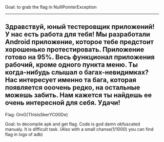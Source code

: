 Goal: to grab the flag in NulllPointerException

----
Здравствуй, юный тестеровщик приложений! У нас есть работа для тебя! Мы разработали Android приложение, которое тебе предстоит хорошенько протестировать. Приложение готово на 95%. Весь функционал приложения рабочий, кроме одного пункта меню. Ты когда-нибудь слышал о багах-невидимках? Нас интересует именно та бага, которая появляется ооочень редко, на остальные можешь забить. Нам кажется ты найдешь ее очень интересной для себя. Удачи!
----

Flag: OmG{ThIsIsSkerYC00De}

Goal: to decompile apk and get flag. Code is god damn obfuscated manualy. It is difficult task.
(Also with a small chanse(1/1000) you can find flag in logs of adb)
